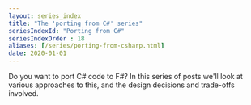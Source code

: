 ```yaml
---
layout: series_index
title: "The 'porting from C#' series"
seriesIndexId: "Porting from C#"
seriesIndexOrder : 18
aliases: [/series/porting-from-csharp.html]
date: 2020-01-01
---
```


Do you want to port C# code to F#? In this series of posts we'll look at various approaches to this, and the design decisions and trade-offs involved.
